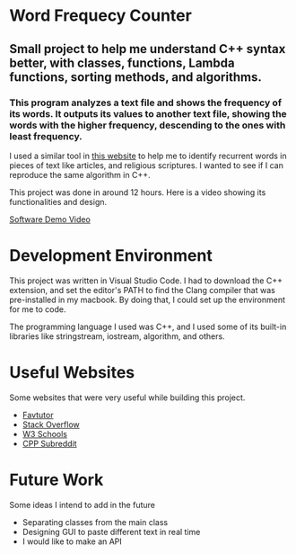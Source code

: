 # Word Frequecy Counter

## Small project to help me understand C++ syntax better, with classes, functions, Lambda functions, sorting methods, and algorithms.

### This program analyzes a text file and shows the frequency of its words. It outputs its values to another text file, showing the words with the higher frequency, descending to the ones with least frequency.

I used a similar tool in [this website](http://www.writewords.org.uk/word_count.asp#google_vignette) to help me to identify recurrent words in pieces of text like articles, and religious scriptures. I wanted to see if I can reproduce the same algorithm in C++.

This project was done in around 12 hours. Here is a video showing its functionalities and design.

[Software Demo Video](http://youtube.link.goes.here)

# Development Environment

This project was written in Visual Studio Code. I had to download the C++ extension, and set the editor's PATH to find the Clang compiler that was pre-installed in my macbook. By doing that, I could set up the environment for me to code.

The programming language I used was C++, and I used some of its built-in libraries like stringstream, iostream, algorithm, and others.

# Useful Websites

Some websites that were very useful while building this project.

- [Favtutor](https://favtutor.com/blogs/split-string-cpp)
- [Stack Overflow](https://stackoverflow.com)
- [W3 Schools](https://www.w3schools.com)
- [CPP Subreddit](https://www.reddit.com/r/cpp/)

# Future Work

Some ideas I intend to add in the future

- Separating classes from the main class
- Designing GUI to paste different text in real time
- I would like to make an API